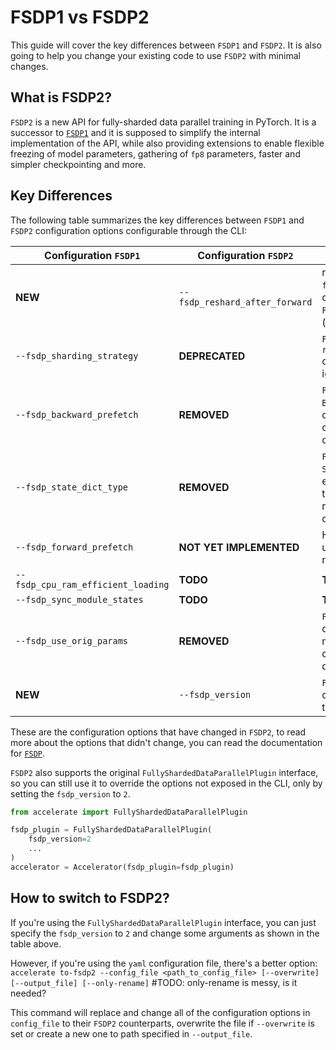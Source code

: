 <!--Copyright 2025 The HuggingFace Team. All rights reserved.

Licensed under the Apache License, Version 2.0 (the "License"); you may not use this file except in compliance with
the License. You may obtain a copy of the License at

http://www.apache.org/licenses/LICENSE-2.0

Unless required by applicable law or agreed to in writing, software distributed under the License is distributed on
an "AS IS" BASIS, WITHOUT WARRANTIES OR CONDITIONS OF ANY KIND, either express or implied. See the License for the
specific language governing permissions and limitations under the License.

⚠️ Note that this file is in Markdown but contain specific syntax for our doc-builder (similar to MDX) that may not be
rendered properly in your Markdown viewer.
-->

# FSDP1 vs FSDP2

This guide will cover the key differences between `FSDP1` and `FSDP2`. It is also going to help you change your existing code to use `FSDP2` with minimal changes.


## What is FSDP2?

`FSDP2` is a new API for fully-sharded data parallel training in PyTorch. It is a successor to [`FSDP1`](../usage_guides/fsdp.md) and it is supposed to simplify
the internal implementation of the API, while also providing extensions to enable flexible freezing of model parameters, gathering of `fp8` parameters, faster and 
simpler checkpointing and more.

## Key Differences

The following table summarizes the key differences between `FSDP1` and `FSDP2` configuration options configurable through the CLI:

Configuration `FSDP1` | Configuration `FSDP2` | Changed Behaviour
-- | -- | --
**NEW** | `--fsdp_reshard_after_forward` | replaces `--fsdp_sharding_strategy`, changed to `true` (previous `FULL_SHARD`) or `false` (previous `SHARD_GRAD_OP`)
`--fsdp_sharding_strategy` | **DEPRECATED** | `FSDP2` uses the `reshard_after_forward` option only, this gets ignored if `FSDP2` is used
`--fsdp_backward_prefetch` | **REMOVED** | `FSDP2` uses previous `BACKWARD_PRE` option by default, as only this allows communication/computation overlap
`--fsdp_state_dict_type` | **REMOVED** | `FSDP2` always uses `SHARDED_STATE_DICT`, i.e. each rank only checkpoints the shard of the model on it, resulting in no extra communication
`--fsdp_forward_prefetch` | **NOT YET IMPLEMENTED** | How to implement this is under active discussion, for now it is not supported
`--fsdp_cpu_ram_efficient_loading` | **TODO** | **TODO**
`--fsdp_sync_module_states` | **TODO** | **TODO**
`--fsdp_use_orig_params` | **REMOVED** | `FSDP2` uses a `DTensor` class on the background, which means it *always* uses the original parameters by default
**NEW** | `--fsdp_version` | `FSDP2` is the default, `FSDP1` can be selected by setting this to `1`

These are the configuration options that have changed in `FSDP2`, to read more about the options that didn't change, you can read the documentation for [`FSDP`](../usage_guides/fsdp.md).

`FSDP2` also supports the original `FullyShardedDataParallelPlugin` interface, so you can still use it to override the options not exposed in the CLI, only by setting the `fsdp_version` to `2`.

```py
from accelerate import FullyShardedDataParallelPlugin

fsdp_plugin = FullyShardedDataParallelPlugin(
    fsdp_version=2
    ...
)
accelerator = Accelerator(fsdp_plugin=fsdp_plugin)
```

## How to switch to FSDP2?

If you're using the `FullyShardedDataParallelPlugin` interface, you can just specify the `fsdp_version` to `2` and change some arguments as shown in the table above.

However, if you're using the `yaml` configuration file, there's a better option: `accelerate to-fsdp2 --config_file <path_to_config_file> [--overwrite] [--output_file] [--only-rename]` #TODO: only-rename is messy, is it needed?

This command will replace and change all of the configuration options in `config_file` to their `FSDP2` counterparts, overwrite the file if `--overwrite` is set or create a new one to path specified in `--output_file`.

